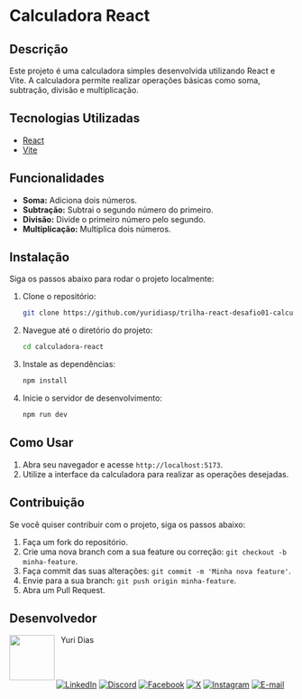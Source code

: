 # Calculadora React

## Descrição

Este projeto é uma calculadora simples desenvolvida utilizando React e Vite. A calculadora permite realizar operações básicas como soma, subtração, divisão e multiplicação.

## Tecnologias Utilizadas

- [React](https://reactjs.org/)
- [Vite](https://vitejs.dev/)

## Funcionalidades

- **Soma:** Adiciona dois números.
- **Subtração:** Subtrai o segundo número do primeiro.
- **Divisão:** Divide o primeiro número pelo segundo.
- **Multiplicação:** Multiplica dois números.

## Instalação

Siga os passos abaixo para rodar o projeto localmente:

1. Clone o repositório:
    ```bash
    git clone https://github.com/yuridiasp/trilha-react-desafio01-calculadora.git
    ```
2. Navegue até o diretório do projeto:
    ```bash
    cd calculadora-react
    ```
3. Instale as dependências:
    ```bash
    npm install
    ```
4. Inicie o servidor de desenvolvimento:
    ```bash
    npm run dev
    ```

## Como Usar

1. Abra seu navegador e acesse `http://localhost:5173`.
2. Utilize a interface da calculadora para realizar as operações desejadas.

## Contribuição

Se você quiser contribuir com o projeto, siga os passos abaixo:

1. Faça um fork do repositório.
2. Crie uma nova branch com a sua feature ou correção: `git checkout -b minha-feature`.
3. Faça commit das suas alterações: `git commit -m 'Minha nova feature'`.
4. Envie para a sua branch: `git push origin minha-feature`.
5. Abra um Pull Request.

## Desenvolvedor

<p>
    <a href="https://github.com/yuridiasp">
        <img
          align=left
          margin=10
          width=80
          src="https://avatars.githubusercontent.com/u/81938754?v=4"
        />
    </a>
      <p>
        <p>&nbsp&nbspYuri Dias<br>
        &nbsp&nbsp&nbsp
    </p>
</p>

<br>

[![LinkedIn](https://img.shields.io/badge/LinkedIn-0077B5?style=for-the-badge&logo=linkedin&logoColor=white)](https://www.linkedin.com/in/yuridiasp/) [![Discord](https://img.shields.io/badge/Discord-7289DA?style=for-the-badge&logo=discord&logoColor=white)](https://discord.com/channels/@yuridiasp/) [![Facebook](https://img.shields.io/badge/Facebook-1877F2?style=for-the-badge&logo=facebook&logoColor=white)](https://www.facebook.com/yuri.dias.7739/) [![X](https://img.shields.io/badge/X-000?style=for-the-badge&logo=x)](https://x.com/YuriDias_P) [![Instagram](https://img.shields.io/badge/-Instagram-%23E4405F?style=for-the-badge&logo=instagram&logoColor=white)](https://www.instagram.com/yuridiasp/) [![E-mail](https://img.shields.io/badge/-Email-000?style=for-the-badge&logo=microsoft-outlook&logoColor=007BFF)](mailto:yuristardias@hotmail.com)
